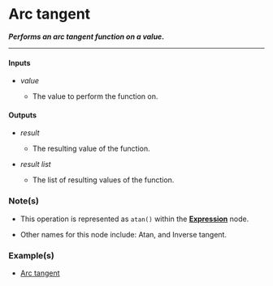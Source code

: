 # Arc tangent

**_Performs an arc tangent function on a value._**

---


#### Inputs

* _value_

  * The value to perform the function on.


#### Outputs

* _result_

  * The resulting value of the function.

* _result list_

  * The list of resulting values of the function.


### Note(s)

* This operation is represented as `atan()` within the [**Expression**](/nodes/ExpressionParser/documentation.md) node.

* Other names for this node include: Atan, and Inverse tangent.


### Example(s)

* <a href="https://creator.trimble.com/graph?assetURI=whp:a75eb686-464a-4469-b40d-c445acd3fa2e&version=latest" target="_blank">Arc tangent</a>
